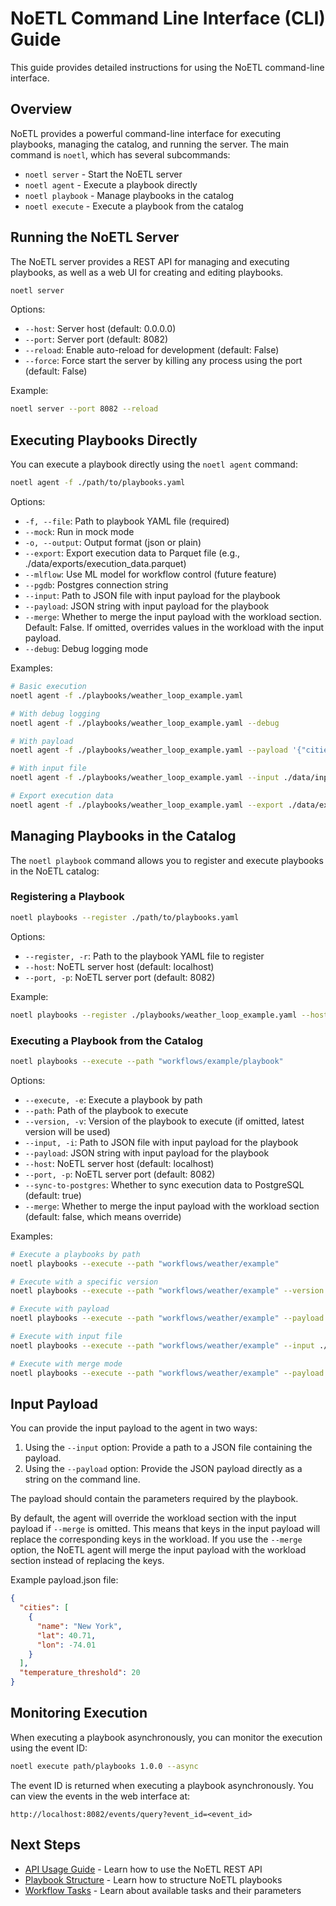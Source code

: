 # NoETL Command Line Interface (CLI) Guide

This guide provides detailed instructions for using the NoETL command-line interface.

## Overview

NoETL provides a powerful command-line interface for executing playbooks, managing the catalog, and running the server. The main command is `noetl`, which has several subcommands:

- `noetl server` - Start the NoETL server
- `noetl agent` - Execute a playbook directly
- `noetl playbook` - Manage playbooks in the catalog
- `noetl execute` - Execute a playbook from the catalog

## Running the NoETL Server

The NoETL server provides a REST API for managing and executing playbooks, as well as a web UI for creating and editing playbooks.

```bash
noetl server
```

Options:
- `--host`: Server host (default: 0.0.0.0)
- `--port`: Server port (default: 8082)
- `--reload`: Enable auto-reload for development (default: False)
- `--force`: Force start the server by killing any process using the port (default: False)

Example:
```bash
noetl server --port 8082 --reload
```

## Executing Playbooks Directly

You can execute a playbook directly using the `noetl agent` command:

```bash
noetl agent -f ./path/to/playbooks.yaml
```

Options:
- `-f, --file`: Path to playbook YAML file (required)
- `--mock`: Run in mock mode
- `-o, --output`: Output format (json or plain)
- `--export`: Export execution data to Parquet file (e.g., ./data/exports/execution_data.parquet)
- `--mlflow`: Use ML model for workflow control (future feature)
- `--pgdb`: Postgres connection string
- `--input`: Path to JSON file with input payload for the playbook
- `--payload`: JSON string with input payload for the playbook
- `--merge`: Whether to merge the input payload with the workload section. Default: False. If omitted, overrides values in the workload with the input payload.
- `--debug`: Debug logging mode

Examples:

```bash
# Basic execution
noetl agent -f ./playbooks/weather_loop_example.yaml

# With debug logging
noetl agent -f ./playbooks/weather_loop_example.yaml --debug

# With payload
noetl agent -f ./playbooks/weather_loop_example.yaml --payload '{"cities": [{"name": "New York", "lat": 40.71, "lon": -74.01}]}'

# With input file
noetl agent -f ./playbooks/weather_loop_example.yaml --input ./data/input/payload.json

# Export execution data
noetl agent -f ./playbooks/weather_loop_example.yaml --export ./data/exports/execution_data.parquet
```

## Managing Playbooks in the Catalog

The `noetl playbook` command allows you to register and execute playbooks in the NoETL catalog:

### Registering a Playbook

```bash
noetl playbooks --register ./path/to/playbooks.yaml
```

Options:
- `--register, -r`: Path to the playbook YAML file to register
- `--host`: NoETL server host (default: localhost)
- `--port, -p`: NoETL server port (default: 8082)

Example:
```bash
noetl playbooks --register ./playbooks/weather_loop_example.yaml --host localhost --port 8082
```

### Executing a Playbook from the Catalog

```bash
noetl playbooks --execute --path "workflows/example/playbook"
```

Options:
- `--execute, -e`: Execute a playbook by path
- `--path`: Path of the playbook to execute
- `--version, -v`: Version of the playbook to execute (if omitted, latest version will be used)
- `--input, -i`: Path to JSON file with input payload for the playbook
- `--payload`: JSON string with input payload for the playbook
- `--host`: NoETL server host (default: localhost)
- `--port, -p`: NoETL server port (default: 8082)
- `--sync-to-postgres`: Whether to sync execution data to PostgreSQL (default: true)
- `--merge`: Whether to merge the input payload with the workload section (default: false, which means override)

Examples:

```bash
# Execute a playbooks by path
noetl playbooks --execute --path "workflows/weather/example"

# Execute with a specific version
noetl playbooks --execute --path "workflows/weather/example" --version "0.1.0"

# Execute with payload
noetl playbooks --execute --path "workflows/weather/example" --payload '{"cities": [{"name": "New York", "lat": 40.71, "lon": -74.01}]}'

# Execute with input file
noetl playbooks --execute --path "workflows/weather/example" --input ./data/input/payload.json

# Execute with merge mode
noetl playbooks --execute --path "workflows/weather/example" --payload '{"cities": [{"name": "New York", "lat": 40.71, "lon": -74.01}]}' --merge
```

## Input Payload

You can provide the input payload to the agent in two ways:

1. Using the `--input` option: Provide a path to a JSON file containing the payload.
2. Using the `--payload` option: Provide the JSON payload directly as a string on the command line.

The payload should contain the parameters required by the playbook.

By default, the agent will override the workload section with the input payload if `--merge` is omitted. This means that keys in the input payload will replace the corresponding keys in the workload. 
If you use the `--merge` option, the NoETL agent will merge the input payload with the workload section instead of replacing the keys.

Example payload.json file:

```json
{
  "cities": [
    {
      "name": "New York",
      "lat": 40.71,
      "lon": -74.01
    }
  ],
  "temperature_threshold": 20
}
```

## Monitoring Execution

When executing a playbook asynchronously, you can monitor the execution using the event ID:

```bash
noetl execute path/playbooks 1.0.0 --async
```

The event ID is returned when executing a playbook asynchronously. You can view the events in the web interface at:

```
http://localhost:8082/events/query?event_id=<event_id>
```

## Next Steps

- [API Usage Guide](api_usage.md) - Learn how to use the NoETL REST API
- [Playbook Structure](playbook_structure.md) - Learn how to structure NoETL playbooks
- [Workflow Tasks](action_type.md) - Learn about available tasks and their parameters